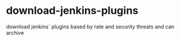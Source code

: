 # download-jenkins-plugins
download jenkins` plugins based by rate and security threats and can archive

